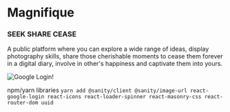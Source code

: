 # Magnifique
### SEEK SHARE CEASE

A public platform where you can explore a wide range of ideas, display photography skills, share those cherishable moments to cease them forever in a digital diary, involve in other's happiness and captivate them into yours.  

![Google Login!](/public/loginPage.png "Login using Google")

npm/yarn libraries
``` yarn add @sanity/client @sanity/image-url react-google-login react-icons react-loader-spinner react-masonry-css react-router-dom uuid ```

